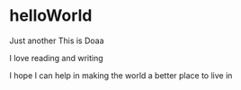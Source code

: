 # helloWorld
Just another 
This is Doaa 

I love reading and writing


I hope I can help in making the world a better place to live in 
